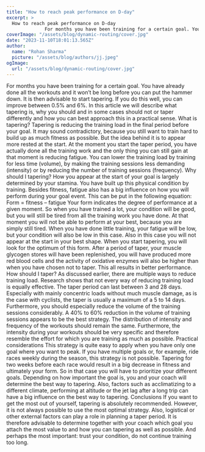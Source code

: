 ```yaml
---
title: "How to reach peak performance on D-day"
excerpt: >
  How to reach peak performance on D-day
              For months you have been training for a certain goal. You have already done all the workouts and it won’t be long before you can put the hammer down.
coverImage: "/assets/blog/dynamic-routing/cover.jpg"
date: "2023-11-10T18:01:13.565Z"
author:
  name: "Rohan Sharma"
  picture: "/assets/blog/authors/jj.jpeg"
ogImage:
  url: "/assets/blog/dynamic-routing/cover.jpg"
---
```


For months you have been training for a certain goal. You have already done all the workouts and it won’t be long before you can put the hammer down. It is then advisable to start tapering. If you do this well, you can improve between 0.5% and 6%. In this article we will describe what tapering is, why you should and in some cases should not or taper differently and how you can best approach this in a practical sense.
What is tapering?
Tapering is reducing the training load in the final period before your goal. It may sound contradictory, because you still want to train hard to build up as much fitness as possible. But the idea behind it is to appear more rested at the start. At the moment you start the taper period, you have actually done all the training work and the only thing you can still gain at that moment is reducing fatigue. You can lower the training load by training for less time (volume), by making the training sessions less demanding (intensity) or by reducing the number of training sessions (frequency).
Why should I tapering?
How you appear at the start of your goal is largely determined by your stamina. You have built up this physical condition by training. Besides fitness, fatigue also has a big influence on how you will perform during your goal event. This can be put in the following equation:
Form = fitness – fatigue
Your form indicates the degree of performance at a given moment. So when you have trained a lot, your condition will be good, but you will still be tired from all the training work you have done. At that moment you will not be able to perform at your best, because you are simply still tired. When you have done little training, your fatigue will be low, but your condition will also be low in this case. Also in this case you will not appear at the start in your best shape. When you start tapering, you will look for the optimum of this form. After a period of taper, your muscle glycogen stores will have been replenished, you will have produced more red blood cells and the activity of oxidative enzymes will also be higher than when you have chosen not to taper. This all results in better performance.
How should I taper?
As discussed earlier, there are multiple ways to reduce training load. Research shows that not every way of reducing training load is equally effective. The taper period can last between 3 and 28 days. Especially with mainly concentric loads without much muscle damage, as is the case with cyclists, the taper is usually a maximum of a 5 to 14 days. Furthermore, you should especially reduce the volume of the training sessions considerably. A 40% to 60% reduction in the volume of training sessions appears to be the best strategy. The distribution of intensity and frequency of the workouts should remain the same. Furthermore, the intensity during your workouts should be very specific and therefore resemble the effort for which you are training as much as possible.
Practical considerations
This strategy is quite easy to apply when you have only one goal where you want to peak. If you have multiple goals or, for example, ride races weekly during the season, this strategy is not possible. Tapering for two weeks before each race would result in a big decrease in fitness and ultimately your form. So in that case you will have to prioritize your different goals. Depending on how important the goal is, you and your coach will determine the best way to tapering. Also, factors such as acclimatizing to a different climate, performing at altitude or the jet lag after a long trip can have a big influence on the best way to tapering.
Conclusions
If you want to get the most out of yourself, tapering is absolutely recommended. However, it is not always possible to use the most optimal strategy. Also, logistical or other external factors can play a role in planning a taper period. It is therefore advisable to determine together with your coach which goal you attach the most value to and how you can tapering as well as possible. And perhaps the most important: trust your condition, do not continue training too long.